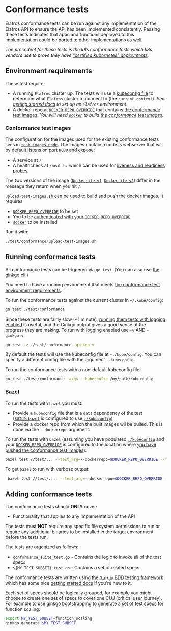 # Conformance tests

Elafros conformance tests can be run against any implementation
of the Elafros API to ensure the API has been implemented consistently.
Passing these tests indicates that apps and functions deployed to
this implementation could be ported to other implementations as well.

_The precedent for these tests is the k8s conformance tests which k8s
vendors use to prove they have ["certified kubernetes"
deployments](https://github.com/cncf/k8s-conformance#certified-kubernetes)._

## Environment requirements

These test require:

* A running `Elafros` cluster up. The tests will use a
  [kubeconfig file](https://kubernetes.io/docs/concepts/configuration/organize-cluster-access-kubeconfig/)
  to determine what `Elafros` cluster to connect to (the `current-context`).
  _See [getting started docs](../../DEVELOPMENT.md#getting-started) to set up
  an `Elafros` environment._
* A docker repo at [`DOCKER_REPO_OVERRIDE`](../../DEVELOPMENT.md#environment-setup)
  that contains [the conformance test images](#conformance-test-images).
  _You will need [`docker`](https://docs.docker.com/install/) to build [the conformance test
  images](#conformance-test-images)._

### Conformance test images

The configuration for the images used for the existing conformance tests lives in
[`test_images_node`](./test_images_node). The images contain a node.js webserver that
will by default listens on port `8080` and expose:

* A service at `/`
* A healthcheck at `/healthz` which can be used for [liveness and readiness probes](https://kubernetes.io/docs/tasks/configure-pod-container/configure-liveness-readiness-probes/)

The two versions of the image ([`Dockerfile.v1`](./test_images_node/Dockerfile.v1),
[`Dockerfile.v2`](./test_images_node/Dockerfile.v2)) differ in the message they return
when you hit `/`.

[`upload-test-images.sh`](./upload-test-images.sh) can be used to build and push the
docker images. It requires:

* [`DOCKER_REPO_OVERRIDE`](../../DEVELOPMENT.md#environment-setup) to be set
* You to be [authenticated with your
  `DOCKER_REPO_OVERRIDE`](../../docs/setting-up-a-docker-registry.md)
* [`docker`](https://docs.docker.com/install/) to be installed

Run it with:

```bash
./test/conformance/upload-test-images.sh
```

## Running conformance tests

All conformance tests can be triggered via `go test`. (You can also use
[the ginkgo cli](https://onsi.github.io/ginkgo/#the-ginkgo-cli).)

You need to have a running environment that meets [the conformance test
environment requirements](#environment-requirements).

To run the conformance tests against the current cluster in `~/.kube/config`:

```bash
go test ./test/conformance
```

Since these tests are fairly slow (~1 minute), [running them tests with
logging enabled](https://onsi.github.io/ginkgo/#logging-output) is useful,
and the Ginkgo output gives a good sense of the progress they are making.
To run with logging enabled use `-v` AND `-ginkgo.v`:

```bash
go test -v ./test/conformance -ginkgo.v
```

By default the tests will use the kubeconfig file at `~./kube/config`.
You can specify a different config file with the argument `--kubeconfig`.

To run the conformance tests with a non-default kubeconfig file:

```bash
go test ./test/conformance -args --kubeconfig /my/path/kubeconfig
```

### Bazel

To run the tests with `bazel` you must:

* Provide a `kubeconfig` file that is a `data` dependency of the test
  ([`BUILD.bazel`](./BUILD.bazel) is configured to use [`./kubeconfig`](./kubeconfig))
* Provide a docker repo from which the built images wil be pulled. This is done
  via the `--dockerrepo` argument.

To run the tests with `bazel` (assuming you have populated [`./kubeconfig`](./kubeconfig)
and your [`DOCKER_REPO_OVERRIDE`](../../DEVELOPMENT.md#environment-setup) is configured
to the location where [you have pushed the conformance test images](#conformance-test-images)):

```bash
bazel test //test/... --test_arg=--dockerrepo=$DOCKER_REPO_OVERRIDE --test_arg=--./kubeconfig
```

To get `bazel` to run with verbose output:

```bash
 bazel test //test/...  --test_arg=--dockerrepo=$DOCKER_REPO_OVERRIDE --test_arg=-ginkgo.v
```

## Adding conformance tests

The conformance tests should **ONLY** cover:

  * Functionality that applies to any implementation of the API

The tests must **NOT** require any specific file system permissions to run or
require any additional binaries to be installed in the target environment before
the tests run.

The tests are organized as follows:

* `conformance_suite_test.go` - Contains the logic to invoke all of the test specs
* `${MY_TEST_SUBSET}_test.go` - Contains a set of related specs.

The conformance tests are written using [the `Ginkgo` BDD testing
framework](https://github.com/onsi/ginkgo) which has some nice [getting started
docs](https://onsi.github.io/ginkgo/#getting-started-writing-your-first-test)
if you're new to it.

Each set of specs should be logically grouped, for example you might choose to create
one set of specs to cover one CUJ (critical user journey). For example to use
[ginkgo bootstrapping](https://onsi.github.io/ginkgo/#bootstrapping-a-suite) to
generate a set of test specs for function scaling:

```bash
export MY_TEST_SUBSET=function_scaling
ginkgo generate $MY_TEST_SUBSET
```
